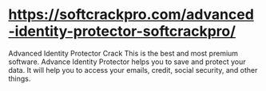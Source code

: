 # https://softcrackpro.com/advanced-identity-protector-softcrackpro/
Advanced Identity Protector Crack This is the best and most premium software. Advance Identity Protector helps you to save and protect your data. It will help you to access your emails, credit, social security, and other things. 
